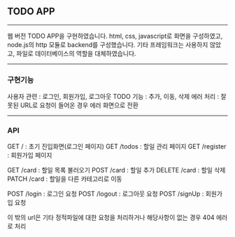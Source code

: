 ## TODO APP 

---

[DEMO]: https://ymink16-todo-web.herokuapp.com/	"TODO APP"

 웹 버전 TODO APP을 구현하였습니다. html, css, javascript로 화면을 구성하였고, node.js의 http 모듈로 backend를 구성했습니다. 기타 프레임워크는 사용하지 않았고, 파일로 데이터베이스의 역할을 대체하였습니다. 

---

### 구현기능 

사용자 관련 : 로그인, 회원가입, 로그아웃
TODO 기능 :  추가, 이동, 삭제
에러 처리 : 잘못된 URL로 요청이 들어온 경우 에러 화면으로 전환

---

### API

GET / : 초기 진입화면(로그인 페이지) 
GET /todos : 할일 관리 페이지 
GET /register : 회원가입 페이지

GET /card : 할일 목록 불러오기
POST /card : 할일 추가
DELETE /card : 할일 삭제
PATCH /card : 할일을 다른 카테고리로 이동

POST /login : 로그인 요청
POST /logout : 로그아웃 요청
POST /signUp : 회원가입 요청

이 밖의 url은 기타 정적파일에 대한 요청을 처리하거나 해당사항이 없는 경우 404 에러로 처리 





